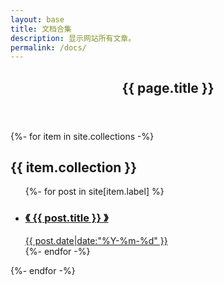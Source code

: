 ```yaml
---
layout: base
title: 文档合集
description: 显示网站所有文章。
permalink: /docs/
---
```


<section class="archive-docs">
    <header class="header">
        <h1 class="title">{{ page.title }}</h1>
    </header>
    <div class="main">
        {%- for item in site.collections -%}
        <div class="item rounded shadow">
            <h2 class="title">{{ item.collection }}</h2>
            <ul class="list">
            {%- for post in site[item.label] %}
                <li>
                    <a href="{{ post.url }}">
                        <h3 class="title">《 {{ post.title }} 》</h3>
                        <div class="info">
                            <time class="date" datetime="{{ post.date | date_to_xmlschema }}" itemprop="date Published">
                                {{ post.date|date:"%Y-%m-%d" }}
                            </time>
                        </div>
                    </a>
                </li>
            {%- endfor -%}
            </ul>
        </div>
        {%- endfor -%}
    </div>
</section>
